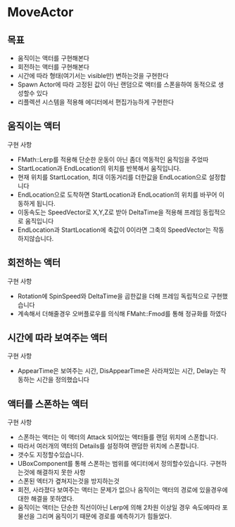 # MoveActor
 
## 목표
- 움직이는 액터를 구현해본다
- 회전하는 액터를 구현해본다
- 시간에 따라 형태(여기서는 visible만) 변하는것을 구현한다
- Spawn Actor에 따라 고정된 값이 아닌 랜덤으로 액터를 스폰을하여 동적으로 생성할수 있다
- 리플렉션 시스템을 적용해 에디터에서 편집가능하게 구현한다
## 움직이는 액터
구현 사항
- FMath::Lerp를 적용해 단순한 운동이 아닌 좀더 역동적인 움직임을 주었따
- StartLocation과 EndLocation의 위치를 반복해서 움직입니다.
 - 현재 위치를 StartLocation, 최대 이동거리를 더한값을 EndLocation으로 설정합니다
 - EndLocation으로 도착하면 StartLocation과 EndLocation의 위치를 바꾸어 이동하게 됩니다.
 - 이동속도는 SpeedVector로 X,Y,Z로 받아 DeltaTime을 적용해 프레임 동립적으로 움직입니다
 - EndLocation과 StartLocation에 축값이 0이라면 그축의 SpeedVector는 작동하지않습니다.

## 회전하는 액터
구현 사항
 - Rotation에 SpinSpeed와 DeltaTime을 곱한값을 더해 프레임 독립적으로 구현했습니다
 - 계속해서 더해줄경우 오버플로우를 의식해 FMaht::Fmod를 통해 정규화를 하였다

## 시간에 따라 보여주는 액터
구현 사항
 - AppearTime은 보여주는 시간, DisAppearTime은 사라져있는 시간, Delay는 작동하는 시간을 정의했습니다

## 액터를 스폰하는 액터
구현 사항
 - 스폰하는 액터는 이 액터의 Attack 되어있는 액터들를 랜덤 위치에 스폰합니다.
 - 따라서 여러개의 액터의 Details를 설정하여 랜덤한 위치에 스폰합니다.
 - 갯수도 지정할수있습니다.
 - UBoxComponent를 통해 스폰하는 범위를 에디터에서 정의할수있습니다.
구현하는것에 해결하지 못한 사항
 - 스폰된 엑터가 곂쳐지는것을 방지하는것
  - 회전, 사라졌다 보여주는 액터는 문제가 없으나 움직이는 액터의 경로에 있을경우에 대한 해결을 못하였다.
  - 움직이는 액터는 단순한 직선이아닌 Lerp에 의해 2차원 이상일 경우 속도에따라 포물선을 그리며 움직이기 때문에 경로를 예측하기가 힘들었다.
